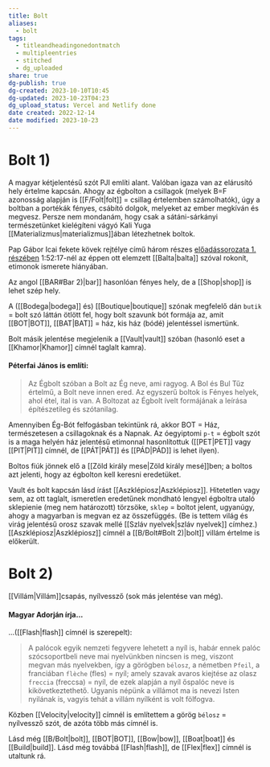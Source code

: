 ```yaml
---
title: Bolt
aliases:
  - bolt
tags:
  - titleandheadingonedontmatch
  - multipleentries
  - stitched
  - dg_uploaded
share: true
dg-publish: true
dg-created: 2023-10-10T10:45
dg-updated: 2023-10-23T04:23
dg_upload_status: Vercel and Netlify done
date created: 2022-12-14
date modified: 2023-10-23
---
```


# Bolt 1)

A magyar kétjelentésű szót PJI említi alant. Valóban igaza van az elárusító hely értelme kapcsán. Ahogy az égbolton a csillagok (melyek B=F azonosság alapján is [[F/Folt\|folt]] = csillag értelemben számolhatók), úgy a boltban a portékák fényes, csábító dolgok, melyeket az ember megkíván és megvesz. Persze nem mondanám, hogy csak a sátáni-sárkányi természetünket kielégíteni vágyó Kali Yuga [[Materializmus\|materializmus]]ában létezhetnek boltok.  

Pap Gábor Icai fekete kövek rejtélye című három részes [előadássorozata 1. részében](https://www.youtube.com/watch?v=EkK4R1UaIEY) 1:52:17-nél az éppen ott elemzett [[Balta\|balta]] szóval rokonít, etimonok ismerete hiányában.  

Az angol [[BAR#Bar 2)\|bar]] hasonlóan fényes hely, de a [[Shop\|shop]] is lehet szép hely.  

A ([[Bodega\|bodega]] és) [[Boutique\|boutique]] szónak megfelelő dán `butik` = bolt szó láttán ötlött fel, hogy bolt szavunk bót formája az, amit [[BOT\|BOT]], [[BAT\|BAT]] = ház, kis ház (bódé) jelentéssel ismertünk.  

Bolt másik jelentése megjelenik a [[Vault\|vault]] szóban (hasonló eset a [[Khamor\|Khamor]] címnél taglalt kamra).  

#### Péterfai János is említi:  

> Az Égbolt szóban a Bolt az Ég neve, ami ragyog. A Bol és Bul Tűz értelmű, a Bolt neve innen ered. Az egyszerű boltok is Fényes helyek, ahol étel, ital is van. A Boltozat az Égbolt ívelt formájának a leírása építészetileg és szótanilag.  

Amennyiben Ég-Bót felfogásban tekintünk rá, akkor BOT = Ház, természetesen a csillagoknak és a Napnak. Az óegyiptomi `p-t` = égbolt szót is a maga helyén ház jelentésű etimonnal hasonlítottuk ([[PET\|PET]] vagy [[PIT\|PIT]] címnél, de [[PÁT\|PÁT]] és [[PÁD\|PÁD]] is lehet ilyen).  

Boltos fiúk jönnek elő a [[Zöld király mese\|Zöld király mesé]]ben; a boltos azt jelenti, hogy az égbolton kell keresni eredetüket.  

Vault és bolt kapcsán lásd írást [[Aszklépiosz\|Aszklépiosz]]. Hitetetlen vagy sem, az ott taglalt, ismeretlen eredetűnek mondható lengyel égboltra utaló sklepienie (meg nem határozott) törzsöke, `sklep` = boltot jelent, ugyanúgy, ahogy a magyarban is megvan ez az összefüggés. (Be is tettem világ és virág jelentésű orosz szavak mellé [[Szláv nyelvek\|szláv nyelvek]] címhez.)  
[[Aszklépiosz\|Aszklépiosz]] címnél a [[B/Bolt#Bolt 2)\|bolt]] villám értelme is előkerült.  

# Bolt 2)

[[Villám\|Villám]]csapás, nyílvessző (sok más jelentése van még).  

#### Magyar Adorján írja...

...([[Flash\|flash]] címnél is szerepelt):  
> A palócok egyik nemzeti fegyvere lehetett a nyíl is, habár ennek palóc szócsoportbeli neve mai nyelvünkben nincsen is meg, viszont megvan más nyelvekben, így a görögben `bélosz`, a németben `Pfeil`, a franciában `flèche` (fles) = nyíl; amely szavak avaros kiejtése az olasz `freccia` (freccsa) = nyíl, de ezek alapján a nyíl őspalóc neve is kikövetkeztethető. Ugyanis népünk a villámot ma is nevezi Isten nyilának is, vagyis tehát a villám nyílként is volt fölfogva.  

Közben [[Velocity\|velocity]] címnél is említettem a görög `bélosz` = nyílvessző szót, de azóta több más címnél is.  

Lásd még [[B/Bolt\|bolt]], [[BOT\|BOT]], [[Bow\|bow]], [[Boat\|boat]] és [[Build\|build]]. Lásd még továbbá [[Flash\|flash]], de [[Flex\|flex]] címnél is utaltunk rá.  
